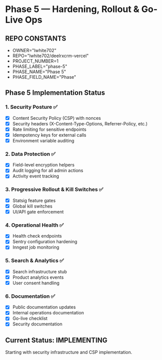# Phase 5 — Hardening, Rollout & Go-Live Ops

## REPO CONSTANTS
- OWNER="lwhite702"
- REPO="lwhite702/deelrxcrm-vercel"
- PROJECT_NUMBER=1
- PHASE_LABEL="phase-5"
- PHASE_NAME="Phase 5"
- PHASE_FIELD_NAME="Phase"

## Phase 5 Implementation Status

### 1. Security Posture ✅
- [x] Content Security Policy (CSP) with nonces
- [x] Security headers (X-Content-Type-Options, Referrer-Policy, etc.)
- [x] Rate limiting for sensitive endpoints
- [x] Idempotency keys for external calls
- [x] Environment variable auditing

### 2. Data Protection ✅
- [x] Field-level encryption helpers
- [x] Audit logging for all admin actions
- [x] Activity event tracking

### 3. Progressive Rollout & Kill Switches ✅
- [x] Statsig feature gates
- [x] Global kill switches
- [x] UI/API gate enforcement

### 4. Operational Health ✅
- [x] Health check endpoints
- [x] Sentry configuration hardening
- [x] Inngest job monitoring

### 5. Search & Analytics ✅
- [x] Search infrastructure stub
- [x] Product analytics events
- [x] User consent handling

### 6. Documentation ✅
- [x] Public documentation updates
- [x] Internal operations documentation
- [x] Go-live checklist
- [x] Security documentation

## Current Status: IMPLEMENTING
Starting with security infrastructure and CSP implementation.